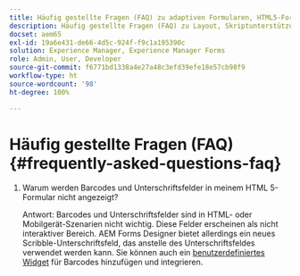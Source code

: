 ```yaml
---
title: Häufig gestellte Fragen (FAQ) zu adaptiven Formularen, HTML5-Formularen und AEM Forms
description: Häufig gestellte Fragen (FAQ) zu Layout, Skriptunterstützung und dem Umfang von adaptiven Formularen, HTML5-Formularen und AEM Forms.
docset: aem65
exl-id: 19a6e431-de66-4d5c-924f-f9c1a195390c
solution: Experience Manager, Experience Manager Forms
role: Admin, User, Developer
source-git-commit: f6771bd1338a4e27a48c3efd39efe18e57cb98f9
workflow-type: ht
source-wordcount: '98'
ht-degree: 100%

---
```


# Häufig gestellte Fragen (FAQ) {#frequently-asked-questions-faq}

1. Warum werden Barcodes und Unterschriftsfelder in meinem HTML 5-Formular nicht angezeigt?

   Antwort: Barcodes und Unterschriftsfelder sind in HTML- oder Mobilgerät-Szenarien nicht wichtig. Diese Felder erscheinen als nicht interaktiver Bereich. AEM Forms Designer bietet allerdings ein neues Scribble-Unterschriftsfeld, das anstelle des Unterschriftsfeldes verwendet werden kann. Sie können auch ein [benutzerdefiniertes Widget](../../forms/using/custom-widgets.md) für Barcodes hinzufügen und integrieren.
